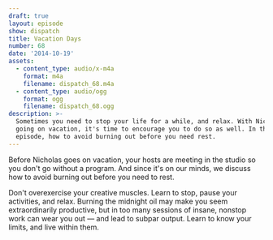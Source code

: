 ```yaml
---
draft: true
layout: episode
show: dispatch
title: Vacation Days
number: 68
date: '2014-10-19'
assets:
  - content_type: audio/x-m4a
    format: m4a
    filename: dispatch_68.m4a
  - content_type: audio/ogg
    format: ogg
    filename: dispatch_68.ogg
description: >-
  Sometimes you need to stop your life for a while, and relax. With Nicholas
  going on vacation, it's time to encourage you to do so as well. In this
  episode, how to avoid burning out before you need rest.
---
```

Before Nicholas goes on vacation, your hosts are meeting in the studio so you don't go without a program. And since it's on our minds, we discuss how to avoid burning out before you need to rest.

Don't overexercise your creative muscles. Learn to stop, pause your activities, and relax. Burning the midnight oil may make you seem extraordinarily productive, but in too many sessions of insane, nonstop work can wear you out &mdash; and lead to subpar output. Learn to know your limits, and live within them.